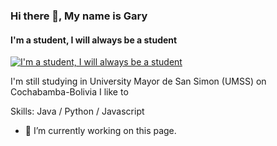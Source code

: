 ### Hi there 👋, My name is Gary
#### I'm a student, I will always be a student
[![I'm a student, I will always be a student](https://raw.githubusercontent.com/donavon/donavon/master/img/readme.svg)](https://dwe.st/rr)

I'm still studying in University Mayor de San Simon (UMSS) on Cochabamba-Bolivia
I like to 

Skills: Java / Python / Javascript 

- 🔭 I’m currently working on this page. 






<!--
**garyMamaniCortez/garyMamaniCortez** is a ✨ _special_ ✨ repository because its `README.md` (this file) appears on your GitHub profile.

Here are some ideas to get you started:

- 🔭 I’m currently working on ...
- 🌱 I’m currently learning ...
- 👯 I’m looking to collaborate on ...
- 🤔 I’m looking for help with ...
- 💬 Ask me about ...
- 📫 How to reach me: ...
- 😄 Pronouns: ...
- ⚡ Fun fact: ...
-->
